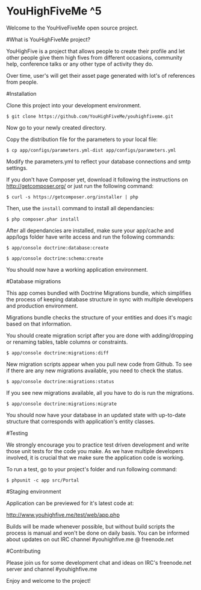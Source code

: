 YouHighFiveMe ^5
================

Welcome to the YouHiveFiveMe open source project.

#What is YouHighFiveMe project?

YouHighFive is a project that allows people to create their profile and let
other people give them high fives from different occasions, community help,
conference talks or any other type of activity they do.

Over time, user's will get their asset page generated with lot's of references
from people.

#Installation

Clone this project into your development environment.

    $ git clone https://github.com/YouHighFiveMe/youhighfiveme.git

Now go to your newly created directory.

Copy the distribution file for the parameters to your local file:

    $ cp app/configs/parameters.yml-dist app/configs/parameters.yml

Modify the parameters.yml to reflect your database connections and smtp settings.

If you don't have Composer yet, download it following the instructions on
http://getcomposer.org/ or just run the following command:

    $ curl -s https://getcomposer.org/installer | php

Then, use the `install` command to install all dependancies:

    $ php composer.phar install

After all dependancies are installed, make sure your app/cache and app/logs
folder have write access and run the following commands:

    $ app/console doctrine:database:create

    $ app/console doctrine:schema:create

You should now have a working application environment.

#Database migrations

This app comes bundled with Doctrine Migrations bundle, which simplifies the
process of keeping database structure in sync with multiple developers and
production environment.

Migrations bundle checks the structure of your entities and does it's magic
based on that information.

You should create migration script after you are done with adding/dropping or
renaming tables, table columns or constraints.

    $ app/console doctrine:migrations:diff

New migration scripts appear when you pull new code from Github. To see if there
are any new migrations available, you need to check the status.

    $ app/console doctrine:migrations:status

If you see new migrations available, all you have to do is run the migrations.

    $ app/console doctrine:migrations:migrate

You should now have your database in an updated state with up-to-date structure
that corresponds with application's entity classes.

#Testing

We strongly encourage you to practice test driven development and write those
unit tests for the code you make. As we have multiple developers involved,
it is crucial that we make sure the application code is working.

To run a test, go to your project's folder and run following command:

    $ phpunit -c app src/Portal

#Staging environment

Application can be previewed for it's latest code at:

http://www.youhighfive.me/test/web/app.php

Builds will be made whenever possible, but without build scripts the process is
manual and won't be done on daily basis. You can be informed about updates
on out IRC channel #youhighfive.me @ freenode.net

#Contributing

Please join us for some development chat and ideas on IRC's freenode.net server
and channel #youhighfive.me

Enjoy and welcome to the project!